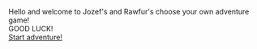 Hello and welcome to Jozef's and Rawfur's choose your own adventure game!  
GOOD LUCK!  
[Start adventure!](start.md)